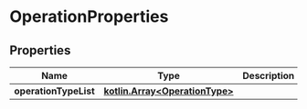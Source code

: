 # OperationProperties

## Properties
Name | Type | Description | Notes
------------ | ------------- | ------------- | -------------
**operationTypeList** | [**kotlin.Array&lt;OperationType&gt;**](OperationType.md) |  |  [optional]
